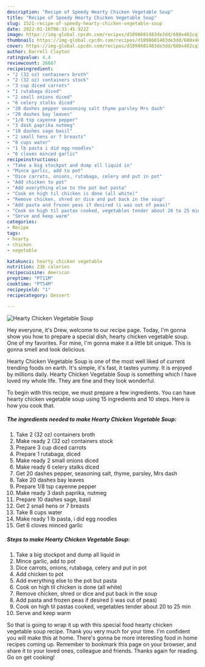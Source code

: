```yaml
---
description: "Recipe of Speedy Hearty Chicken Vegetable Soup"
title: "Recipe of Speedy Hearty Chicken Vegetable Soup"
slug: 1521-recipe-of-speedy-hearty-chicken-vegetable-soup
date: 2022-01-16T06:33:45.922Z
image: https://img-global.cpcdn.com/recipes/d1098601483de3dd/680x482cq70/hearty-chicken-vegetable-soup-recipe-main-photo.jpg
thumbnail: https://img-global.cpcdn.com/recipes/d1098601483de3dd/680x482cq70/hearty-chicken-vegetable-soup-recipe-main-photo.jpg
cover: https://img-global.cpcdn.com/recipes/d1098601483de3dd/680x482cq70/hearty-chicken-vegetable-soup-recipe-main-photo.jpg
author: Darrell Clayton
ratingvalue: 4.4
reviewcount: 26687
recipeingredient:
- "2 (32 oz) containers broth"
- "2 (32 oz) containers stock"
- "3 cup diced carrots"
- "1 rutabaga diced"
- "2 small onions diced"
- "6 celery stalks diced"
- "20 dashes pepper seasoning salt thyme parsley Mrs dash"
- "20 dashes bay leaves"
- "1/8 tsp cayenne pepper"
- "3 dash paprika nutmeg"
- "10 dashes sage basil"
- "2 small hens or 7 breasts"
- "8 cups water"
- "1 lb pasta i did egg noodles"
- "6 cloves minced garlic"
recipeinstructions:
- "Take a big stockpot and dump all liquid in"
- "Mince garlic, add to pot"
- "Dice carrots, onions, rutabaga, celery and put in pot"
- "Add chicken to pot"
- "Add everything else to the pot but pasta"
- "Cook on high til chicken is done (all white)"
- "Remove chicken, shred or dice and put back in the soup"
- "Add pasta and frozen peas if desired (i was out of peas)"
- "Cook on high til pastas cooked, vegetables tender about 20 to 25 min"
- "Serve and keep warm"
categories:
- Recipe
tags:
- hearty
- chicken
- vegetable

katakunci: hearty chicken vegetable 
nutrition: 236 calories
recipecuisine: American
preptime: "PT11M"
cooktime: "PT54M"
recipeyield: "1"
recipecategory: Dessert

---
```



![Hearty Chicken Vegetable Soup](https://img-global.cpcdn.com/recipes/d1098601483de3dd/680x482cq70/hearty-chicken-vegetable-soup-recipe-main-photo.jpg)

Hey everyone, it's Drew, welcome to our recipe page. Today, I'm gonna show you how to prepare a special dish, hearty chicken vegetable soup. One of my favorites. For mine, I'm gonna make it a little bit unique. This is gonna smell and look delicious.

Hearty Chicken Vegetable Soup is one of the most well liked of current trending foods on earth. It's simple, it's fast, it tastes yummy. It is enjoyed by millions daily. Hearty Chicken Vegetable Soup is something which I have loved my whole life. They are fine and they look wonderful.




To begin with this recipe, we must prepare a few ingredients. You can have hearty chicken vegetable soup using 15 ingredients and 10 steps. Here is how you cook that.

<!--inarticleads1-->

##### The ingredients needed to make Hearty Chicken Vegetable Soup:

1. Take 2 (32 oz) containers broth
1. Make ready 2 (32 oz) containers stock
1. Prepare 3 cup diced carrots
1. Prepare 1 rutabaga, diced
1. Make ready 2 small onions diced
1. Make ready 6 celery stalks diced
1. Get 20 dashes pepper, seasoning salt, thyme, parsley, Mrs dash
1. Take 20 dashes bay leaves
1. Prepare 1/8 tsp cayenne pepper
1. Make ready 3 dash paprika, nutmeg
1. Prepare 10 dashes sage, basil
1. Get 2 small hens or 7 breasts
1. Take 8 cups water
1. Make ready 1 lb pasta, i did egg noodles
1. Get 6 cloves minced garlic




<!--inarticleads2-->

##### Steps to make Hearty Chicken Vegetable Soup:

1. Take a big stockpot and dump all liquid in
1. Mince garlic, add to pot
1. Dice carrots, onions, rutabaga, celery and put in pot
1. Add chicken to pot
1. Add everything else to the pot but pasta
1. Cook on high til chicken is done (all white)
1. Remove chicken, shred or dice and put back in the soup
1. Add pasta and frozen peas if desired (i was out of peas)
1. Cook on high til pastas cooked, vegetables tender about 20 to 25 min
1. Serve and keep warm




So that is going to wrap it up with this special food hearty chicken vegetable soup recipe. Thank you very much for your time. I'm confident you will make this at home. There's gonna be more interesting food in home recipes coming up. Remember to bookmark this page on your browser, and share it to your loved ones, colleague and friends. Thanks again for reading. Go on get cooking!

